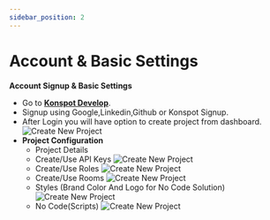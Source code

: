 ```yaml
---
sidebar_position: 2
---
```


# Account & Basic Settings

**Account Signup & Basic Settings**

- Go to **[Konspot Develop](https://develop.konspot.com)**.
- Signup using Google,Linkedin,Github or Konspot Signup.
- After Login you will have option to create project from dashboard.
  ![Create New Project](/img/tutorial/new-project.png)
- **Project Configuration** 
	- Project Details
	- Create/Use API Keys
	  ![Create New Project](/img/tutorial/api-keys.png)
	- Create/Use Roles
	  ![Create New Project](/img/tutorial/roles.png)
	- Create/Use Rooms
	  ![Create New Project](/img/tutorial/rooms.png)
	- Styles (Brand Color And Logo for No Code Solution)
	  ![Create New Project](/img/tutorial/styles.png)
	- No Code(Scripts) 
	  ![Create New Project](/img/tutorial/launch.png)

	  